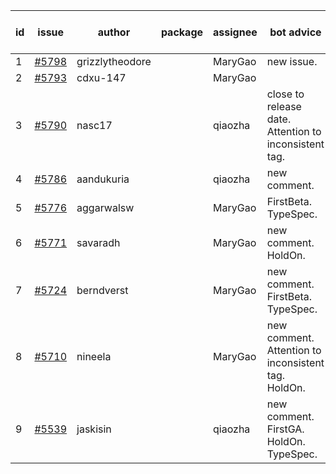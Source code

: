 | id | issue | author | package | assignee | bot advice | created date of issue | target release date | date from target |
| ------ | ------ | ------ | ------ | ------ | ------ | ------ | ------ | :-----: |
| 1 | [#5798](https://github.com/Azure/sdk-release-request/issues/5798) | grizzlytheodore |  | MaryGao | new issue. | 01-06 | 01-24 |  |
| 2 | [#5793](https://github.com/Azure/sdk-release-request/issues/5793) | cdxu-147 |  | MaryGao |  | 12-26 | 01-24 |  |
| 3 | [#5790](https://github.com/Azure/sdk-release-request/issues/5790) | nasc17 |  | qiaozha | close to release date. Attention to inconsistent tag. | 12-24 | 01-07 | -1 |
| 4 | [#5786](https://github.com/Azure/sdk-release-request/issues/5786) | aandukuria |  | qiaozha | new comment. | 12-16 | 01-23 |  |
| 5 | [#5776](https://github.com/Azure/sdk-release-request/issues/5776) | aggarwalsw |  | MaryGao | FirstBeta. TypeSpec. | 12-11 | 01-24 |  |
| 6 | [#5771](https://github.com/Azure/sdk-release-request/issues/5771) | savaradh |  | MaryGao | new comment. HoldOn. | 12-09 | 01-25 |  |
| 7 | [#5724](https://github.com/Azure/sdk-release-request/issues/5724) | berndverst |  | MaryGao | new comment. FirstBeta. TypeSpec. | 11-15 | 02-21 |  |
| 8 | [#5710](https://github.com/Azure/sdk-release-request/issues/5710) | nineela |  | MaryGao | new comment. Attention to inconsistent tag. HoldOn. | 11-11 | 01-25 |  |
| 9 | [#5539](https://github.com/Azure/sdk-release-request/issues/5539) | jaskisin |  | qiaozha | new comment. FirstGA. HoldOn. TypeSpec. | 09-27 | 01-24 |  |
